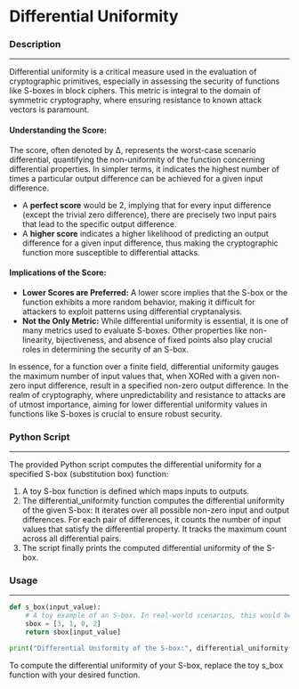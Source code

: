 # Differential Uniformity

### Description
--- 
Differential uniformity is a critical measure used in the evaluation of cryptographic primitives, especially in assessing the security of functions like S-boxes in block ciphers. This metric is integral to the domain of symmetric cryptography, where ensuring resistance to known attack vectors is paramount.

#### Understanding the Score:
The score, often denoted by Δ, represents the worst-case scenario differential, quantifying the non-uniformity of the function concerning differential properties. In simpler terms, it indicates the highest number of times a particular output difference can be achieved for a given input difference.

- A **perfect score** would be 2, implying that for every input difference (except the trivial zero difference), there are precisely two input pairs that lead to the specific output difference.
- A **higher score** indicates a higher likelihood of predicting an output difference for a given input difference, thus making the cryptographic function more susceptible to differential attacks.

#### Implications of the Score:
- **Lower Scores are Preferred:** A lower score implies that the S-box or the function exhibits a more random behavior, making it difficult for attackers to exploit patterns using differential cryptanalysis.
- **Not the Only Metric:** While differential uniformity is essential, it is one of many metrics used to evaluate S-boxes. Other properties like non-linearity, bijectiveness, and absence of fixed points also play crucial roles in determining the security of an S-box.

In essence, for a function over a finite field, differential uniformity gauges the maximum number of input values that, when XORed with a given non-zero input difference, result in a specified non-zero output difference. In the realm of cryptography, where unpredictability and resistance to attacks are of utmost importance, aiming for lower differential uniformity values in functions like S-boxes is crucial to ensure robust security.

### Python Script
---
The provided Python script computes the differential uniformity for a specified S-box (substitution box) function:

1. A toy S-box function is defined which maps inputs to outputs.
2. The differential_uniformity function computes the differential uniformity of the given S-box:
        It iterates over all possible non-zero input and output differences.
        For each pair of differences, it counts the number of input values that satisfy the differential property.
        It tracks the maximum count across all differential pairs.
3. The script finally prints the computed differential uniformity of the S-box.

### Usage
---
```python
def s_box(input_value):
    # A toy example of an S-box. In real-world scenarios, this would be more complex (duh).
    sbox = [3, 1, 0, 2]
    return sbox[input_value]

print("Differential Uniformity of the S-box:", differential_uniformity(s_box))
```

To compute the differential uniformity of your S-box, replace the toy s_box function with your desired function.
